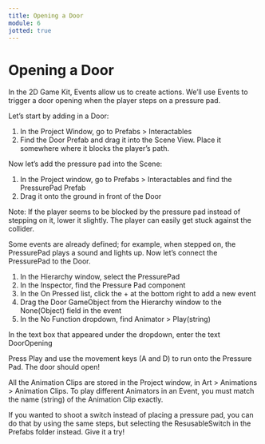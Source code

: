 ```yaml
---
title: Opening a Door
module: 6
jotted: true
---
```


# Opening a Door

In the 2D Game Kit, Events allow us to create actions. We’ll use Events to trigger a door opening when the player steps on a pressure pad.

Let’s start by adding in a Door:

1. In the Project Window, go to Prefabs > Interactables
2. Find the Door Prefab and drag it into the Scene View. Place it somewhere where it blocks the player’s path.

Now let’s add the pressure pad into the Scene:

1. In the Project window, go to Prefabs > Interactables and find the PressurePad Prefab
2. Drag it onto the ground in front of the Door

Note: If the player seems to be blocked by the pressure pad instead of stepping on it, lower it slightly. The player can easily get stuck against the collider.

Some events are already defined; for example, when stepped on, the PressurePad plays a sound and lights up. Now let’s connect the PressurePad to the Door.

1. In the Hierarchy window, select the PressurePad
2. In the Inspector, find the Pressure Pad component
3. In the On Pressed list, click the + at the bottom right to add a new event
4. Drag the Door GameObject from the Hierarchy window to the None(Object) field in the event
5. In the No Function dropdown, find Animator > Play(string)

In the text box that appeared under the dropdown, enter the text DoorOpening

Press Play and use the movement keys (A and D) to run onto the Pressure Pad. The door should open!

All the Animation Clips are stored in the Project window, in Art > Animations > Animation Clips. To play different Animators in an Event, you must match the name (string) of the Animation Clip exactly.

If you wanted to shoot a switch instead of placing a pressure pad, you can do that by using the same steps, but selecting the ResusableSwitch in the Prefabs folder instead. Give it a try!